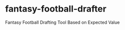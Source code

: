 fantasy-football-drafter
========================

Fantasy Football Drafting Tool Based on Expected Value
